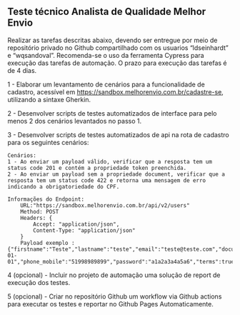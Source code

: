## Teste técnico Analista de Qualidade Melhor Envio

Realizar as tarefas descritas abaixo, devendo ser entregue por meio de repositório privado no Github compartilhado com os usuarios “ldseinhardt” e “wqsandoval”.
Recomenda-se o uso da ferramenta Cypress para execução das tarefas de automação.
O prazo para execução das tarefas é de 4 dias.


1 - Elaborar um levantamento de cenários para a funcionalidade de cadastro, acessível em https://sandbox.melhorenvio.com.br/cadastre-se, utilizando a sintaxe Gherkin.
	
2 - Desenvolver scripts de testes automatizados de interface para pelo menos 2 dos cenários levantados no passo 1.

3 - Desenvolver scripts de testes automatizados de api na rota de cadastro para os seguintes cenários:
	 	
 	Cenários:
 	1 - Ao enviar um payload válido, verificar que a resposta tem um status code 201 e contém a propriedade token preenchida.
  	2 - Ao enviar um payload sem a propriedade document, verificar que a resposta tem um status code 422 e retorna uma mensagem de erro indicando a obrigatoriedade do CPF.
	
	Informações do Endpoint:
		URL:"https://sandbox.melhorenvio.com.br/api/v2/users"
		Method: POST
		Headers: {
			Accept: "application/json",
			Content-Type: "application/json"
		}
		Payload exemplo :{"firstname":"Teste","lastname":"teste","email":"teste@teste.com","document":"71172405042","birthdate":"1990-01-01","phone_mobile":"51998989899","password":"a1a2a3a4a5a6","terms":true}
	 
4 (opcional) - Incluir no projeto de automação uma solução de report de execução dos testes. 

5 (opcional) - Criar no repositório Github um workflow via Github actions para executar os testes e reportar no Github Pages Automaticamente.
